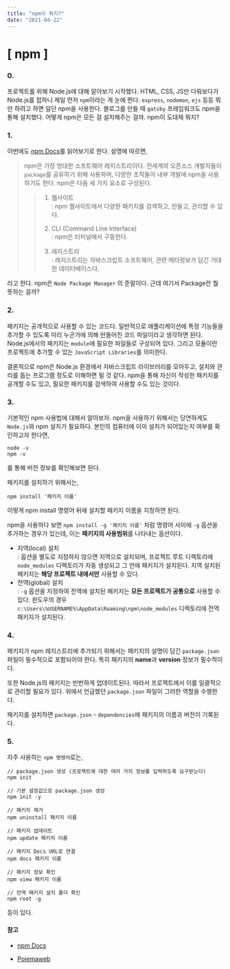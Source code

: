 ```yaml
---
title: "npm이 뭐지?"
date: "2021-04-22"
---
```

# [ npm ]

### 0.

프로젝트를 위해 Node.js에 대해 알아보기 시작했다. HTML, CSS, JS만 다뤄보다가 Node.js를 접하니 제일 먼저 ```npm```이라는 게 눈에 띈다. ```express```, ```nodemon```, ```ejs```  등등 뭐만 하려고 하면 일단 npm을 사용한다. 블로그를 만들 때 ```gatsby``` 프레임워크도 npm을 통해 설치했다. 어떻게 npm은 모든 걸 설치해주는 걸까. npm이 도대체 뭐지?



### 1.

이번에도 [npm Docs](https://docs.npmjs.com/about-npm)를 읽어보기로 한다.  설명에 따르면,

> npm은 가장 방대한 소프트웨어 레지스트리이다. 전세계의 오픈소스 개발자들이 ```package```를 공유하기 위해 사용하며, 다양한 조직들이 내부 개발에 npm을 사용하기도 한다. npm은 다음 세 가지 요소로 구성된다.
>
> > 1. 웹사이트  
> >    : npm 웹사이트에서 다양한 패키지를 검색하고, 만들고, 관리할 수 있다.
> >
> > 2. CLI (Command Line Interface)  
> >    : npm은 터미널에서 구동한다.
> >
> > 3. 레지스트리  
> >    : 레지스트리는 자바스크립트 소프트웨어, 관련 메타정보가 담긴 거대한 데이터베이스다. 

라고 한다.  npm은 ``Node Package Manager`` 의 준말이다. 근데 여기서 Package란 뭘 뜻하는 걸까?  



### 2.

패키지는 공개적으로 사용할 수 있는 코드다. 일반적으로 애플리케이션에 특정 기능들을 추가할 수 있도록 미리 누군가에 의해 만들어진 코드 파일이라고 생각하면 된다. Node.js에서의 패키지는 ``module``에 필요한 파일들로 구성되어 있다. 그리고 모듈이란 프로젝트에 추가할 수 있는 ``JavaScript Libraries``를 의미한다.  

결론적으로 npm은 Node.js 환경에서 자바스크립트 라이브러리를 모아두고, 설치와 관리를 돕는 프로그램 정도로 이해하면 될 것 같다. npm을 통해 자신이 작성한 패키지를 공개할 수도 있고, 필요한 패키지를 검색하여 사용할 수도 있는 것이다.



### 3.

기본적인 npm 사용법에 대해서 알아보자. npm을 사용하기 위해서는 당연하게도 ```Node.js```와 npm 설치가 필요하다. 본인의 컴퓨터에 이미 설치가 되어있는지 여부를 확인하고자 한다면,

```Nodejs
node -v
npm -v
```

를 통해 버전 정보를 확인해보면 된다.  

패키지를 설치하기 위해서는,

```nodejs
npm install '패키지 이름'
```

이렇게 npm install 명령어 뒤에 설치할 패키지 이름을 지정하면 된다.  

npm을 사용하다 보면 ```npm install -g '패키지 이름'``` 처럼 명령어 사이에 ```-g``` 옵션을 추가하는 경우가 있는데, 이는 **패키지의 사용범위**를 나타내는 옵션이다.

+ 지역(local) 설치  
  : 옵션을 별도로 지정하지 않으면 지역으로 설치되며, 프로젝트 루트 디렉토리에 ```node_modules``` 디렉토리가 자동 생성되고 그 안에 패키지가 설치된다. 지역 설치된 패키지는 **해당 프로젝트 내에서만** 사용할 수 있다.
+ 전역(global) 설치  
  : ```-g``` 옵션을 지정하여 전역에 설치된 패키지는 **모든 프로젝트가 공통으로** 사용할 수 있다. 윈도우의 경우 ```c:\Users\%USERNAME%\AppData\Roaming\npm\node_modules``` 디렉토리에 전역 패키지가 설치된다.



### 4.

패키지가 npm 레지스트리에 추가되기 위해서는 패키지의 설명이 담긴 ```package.json``` 파일이 필수적으로 포함되어야 한다. 특히 패키지의 **name**과 **version** 정보가 필수적이다.  

 또한 Node.js의 패키지는 빈번하게 업데이트된다. 따라서 프로젝트에서 이를 일괄적으로 관리할 필요가 있다. 위에서 언급했던 ```package.json``` 파일이 그러한 역할을 수행한다. 

패키지를 설치하면 ```package.json``` - ```dependencies```에 패키지의 이름과 버전이 기록된다.



### 5. 

자주 사용하는 ```npm 명령어```로는,

```nodejs
// package.json 생성 (프로젝트에 대한 여러 가지 정보를 입력하도록 요구받는다)
npm init

// 기본 설정값으로 package.json 생성
npm init -y

// 패키지 제거
npm uninstall 패키지 이름

// 패키지 업데이트
npm update 패키지 이름

// 패키지 Docs URL로 연결
npm docs 패키지 이름

// 패키지 정보 확인
npm view 패키지 이름

// 전역 패키지 설치 폴더 확인
npm root -g
```

등이 있다.



#### 참고

+ [npm Docs](https://docs.npmjs.com/)  

+ [Poiemaweb](https://poiemaweb.com/)